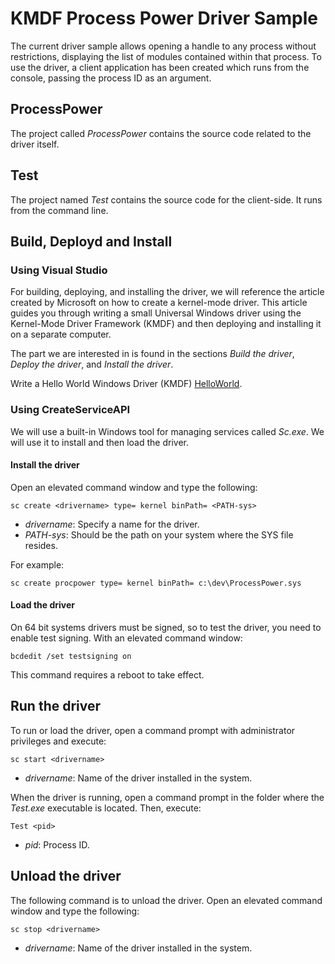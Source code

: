 # KMDF Process Power Driver Sample

The current driver sample allows opening a handle to any process without restrictions, displaying the list of modules contained within that process. To use the driver, a client application has been created which runs from the console, passing the process ID as an argument.

## ProcessPower

The project called *ProcessPower* contains the source code related to the driver itself.

## Test

The project named *Test* contains the source code for the client-side. It runs from the command line.

## Build, Deployd and Install

### Using Visual Studio

For building, deploying, and installing the driver, we will reference the article created by Microsoft on how to create a kernel-mode driver. This article guides you through writing a small Universal Windows driver using the Kernel-Mode Driver Framework (KMDF) and then deploying and installing it on a separate computer. 

The part we are interested in is found in the sections *Build the driver*, *Deploy the driver*, and *Install the driver*.

Write a Hello World Windows Driver (KMDF) [HelloWorld](https://learn.microsoft.com/en-us/windows-hardware/drivers/gettingstarted/writing-a-very-small-kmdf--driver).

### Using CreateServiceAPI

We will use a built-in Windows tool for managing services called *Sc.exe*. We will use it to install and then load the driver.

#### Install the driver

Open an elevated command window and type the following:

```
sc create <drivername> type= kernel binPath= <PATH-sys>
```
* *drivername*: Specify a name for the driver.
* *PATH-sys*: Should be the path on your system where the SYS file resides.

For example:
```
sc create procpower type= kernel binPath= c:\dev\ProcessPower.sys
```

#### Load the driver

On 64 bit systems drivers must be signed, so to test the driver, you need to enable test signing. With an elevated command window:

```
bcdedit /set testsigning on
```

This command requires a reboot to take effect.

## Run the driver

To run or load the driver, open a command prompt with administrator privileges and execute:

```
sc start <drivername>
```

* *drivername*: Name of the driver installed in the system.

When the driver is running, open a command prompt in the folder where the *Test.exe* executable is located. Then, execute:
```
Test <pid>
```
* *pid*: Process ID.

## Unload the driver

The following command is to unload the driver. Open an elevated command window and type the following:
```
sc stop <drivername>
```
* *drivername*: Name of the driver installed in the system.


